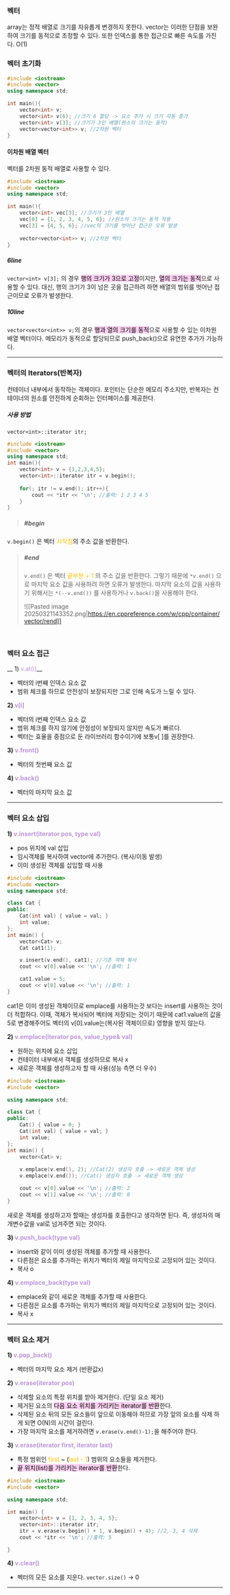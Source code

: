 ### 벡터
array는 정적 배열로 크기를 자유롭게 변경하지 못한다.
vector는 이러한 단점을 보완하여 크기를 동적으로 조정할 수 있다.
또한 인덱스를 통한 접근으로 빠른 속도를 가진다. O(1)

### 벡터 초기화
```cpp
#include <iostream>
#include <vector>
using namespace std;

int main(){
	vector<int> v;
	vector<int> v(6); //크기 6 할당 -> 요소 추가 시 크기 자동 증가
	vector<int> v[3]; //크기가 3인 배열(원소의 크기는 동적)
	vector<vector<int>> v; //2차원 벡터
}
```

#### 이차원 배열 벡터
벡터를 2차원 동적 배열로 사용할 수 있다.
```cpp title:vector_array, hl:6,10 
#include <iostream>
#include <vector>  
using namespace std;

int main(){
	vector<int> vec[3]; //크기가 3인 배열
	vec[0] = {1, 2, 3, 4, 5, 6}; //원소의 크기는 동적 작용
	vec[3] = {4, 5, 6}; //vec의 크기를 벗어난 접근은 오류 발생
	
	vector<vector<int>> v; //2차원 벡터
}
```
##### 6line
`vector<int> v[3];` 의 경우 <mark style="background: #FFB8EBA6;">행의 크기가 3으로 고정</mark>이지만, <mark style="background: #FFB8EBA6;">열의 크기는 동적</mark>으로 사용할 수 있다. 
대신, 행의 크기가 3이 넘은 곳을 접근하려 하면 배열의 범위를 벗어난 접근이므로 오류가 발생한다.

##### 10line
`vector<vector<int>> v;`의 경우 <mark style="background: #FFB8EBA6;">행과 열의 크기를 동적</mark>으로 사용할 수 있는 이차원 배열 벡터이다. 메모리가 동적으로 할당되므로 push_back()으로 유연한 추가가 가능하다.

---
### 벡터의 Iterators(반복자)
컨테이너 내부에서 동작하는 객체이다.
포인터는 단순한 메모리 주소지만, 반복자는 컨테이너의 원소를 안전하게 순회하는 인터페이스를 제공한다.
##### 사용 방법
`vector<int>::iterator itr;`
```cpp
#include <iostream>
#include <vector>
using namespace std;
int main(){
	vector<int> v = {1,2,3,4,5};
	vector<int>::iterator itr = v.begin();
	
	for(; itr != v.end(); itr++){
		cout << *itr << '\n'; //출력: 1 2 3 4 5
	}
}
```

>##### #begin
`v.begin()` 은 벡터 <span style="color:rgb(255, 192, 0)">시작점</span>의 주소 값을 반환한다.
>
>##### #end 
>`v.end()` 은 벡터 <span style="color:rgb(255, 192, 0)">끝부분 + 1</span> 의 주소 값을 반환한다.
>그렇기 때문에 `*v.end()` 으로 마지막 요소 값을 사용하려 하면 오류가 발생한다.
>마지막 요소의 값을 사용하기 위해서는 `*(--v.end())` 를 사용하거나 `v.back()`을 사용해야 한다.
>
>![[Pasted image 20250321143352.png|https://en.cppreference.com/w/cpp/container/vector/rend]]

<br>

### 벡터 요소 접근

__ 1) <span style="color:rgb(188, 149, 218)">v.at(i)</span>__
- 벡터의 i번째 인덱스 요소 값
- 범위 체크를 하므로 안전성이 보장되지만 그로 인해 속도가 느릴 수 있다.

__2) <span style="color:rgb(188, 149, 218)">v[i]</span>__
- 벡터의 i번째 인덱스 요소 값
- 범위 체크를 하지 않기에 안정성이 보장되지 않지만 속도가 빠르다.
- 벡터는 효율을 중점으로 둔 라이브러리 함수이기에 보통v[ ]를 권장한다.

__3) <span style="color:rgb(188, 149, 218)">v.front()</span>__
- 벡터의 첫번째 요소 값

__4) <span style="color:rgb(188, 149, 218)">v.back()</span>__
- 벡터의 마지막 요소 값

---

### 벡터 요소 삽입


__1) <span style="color:rgb(188, 149, 218)">v.insert(iterator pos, type val)</span>__
- pos 위치에 val 삽입
- 임시객체를 복사하여 vector에 추가한다. (복사/이동 발생)
- 이미 생성된 객체를 삽입할 때 사용
```cpp
#include <iostream>
#include <vector>
using namespace std;

class Cat {
public: 
    Cat(int val) { value = val; }
    int value;
};
int main() {
    vector<Cat> v;
    Cat cat1(1);

    v.insert(v.end(), cat1); //기존 객체 복사
    cout << v[0].value << '\n'; //출력: 1

    cat1.value = 5;
    cout << v[0].value << '\n'; //출력: 1
}
```
cat1은 이미 생성된 객체이므로 emplace를 사용하는것 보다는 insert를 사용하는 것이 더 적합하다. 
이때, 객체가 복사되어 벡터에 저장되는 것이기 때문에 cat1.value의 값을 5로 변경해주어도 벡터의 v[0].value는(복사된 객체이므로) 영향을 받지 않는다.

__2) <span style="color:rgb(188, 149, 218)">v.emplace(iterator pos, value_type& val)</span>__
- 원하는 위치에 요소 삽입
- 컨테이터 내부에서 객체를 생성하므로 복사 x
- 새로운 객체를 생성하고자 할 때 사용(성능 측면 더 우수)
```cpp
#include <iostream>
#include <vector>

using namespace std;

class Cat {
public: 
    Cat() { value = 0; }
    Cat(int val) { value = val; }
    int value;
};
int main() {
    vector<Cat> v;
    
    v.emplace(v.end(), 2); //Cat(2) 생성자 호출 -> 새로운 객체 생성 
    v.emplace(v.end()); //Cat() 생성자 호출 -> 새로운 객체 생성

    cout << v[0].value << '\n'; //출력: 2
    cout << v[1].value << '\n'; //출력: 0
}
```
새로운 객체를 생성하고자 할때는 생성자를 호출한다고 생각하면 된다. 즉, 생성자의 매개변수값을 val로 넘겨주면 되는 것이다.

__3) <span style="color:rgb(188, 149, 218)">v.push_back(type val)</span>__
-  insert와 같이 이미 생성된 객체를 추가할 때 사용한다.
- 다른점은 요소를 추가하는 위치가 벡터의 제일 마지막으로 고정되어 있는 것이다.
- 복사 o

__4) <span style="color:rgb(188, 149, 218)">v.emplace_back(type val)</span>__
- emplace와 같이 새로운 객체를 추가할 때 사용한다.
- 다른점은 요소를 추가하는 위치가 벡터의 제일 마지막으로 고정되어 있는 것이다.
- 복사 x

---

### 벡터 요소 제거
__1) <span style="color:rgb(188, 149, 218)">v.pop_back()</span>__
- 벡터의 마지막 요소 제거 (반환값x)

__2) <span style="color:rgb(188, 149, 218)">v.erase(iterator pos)</span>__
- 삭제할 요소의 특정 위치를 받아 제거한다. (단일 요소 제거)
- 제거된 요소의 <mark style="background: #FFB8EBA6;">다음 요소 위치를 가리키는 iterator를 반환</mark>한다.
- 삭제된 요소 뒤의 모든 요소들이 앞으로 이동해야 하므로 가장 앞의 요소를 삭제 하게 되면 O(N)의 시간이 걸린다.
- 가장 마지막 요소를 제거하려면 `v.erase(v.end()-1);`을 해주어야 한다.

__3) <span style="color:rgb(188, 149, 218)">v.erase(iterator first, iterator last)</span>__
- 특정 범위인 <span style="color:rgb(255, 192, 0)">first</span> ~ (<span style="color:rgb(255, 192, 0)">last - 1</span>) 범위의 요소들을 제거한다.
- <mark style="background: #FFB8EBA6;">끝 위치(list)를 가리키는 iterator를 반환</mark>한다.
``` cpp
#include <iostream>
#include <vector>

using namespace std;

int main() {
    vector<int> v = {1, 2, 3, 4, 5};
    vector<int>::iterator itr;
    itr = v.erase(v.begin() + 1, v.begin() + 4); //2, 3, 4 삭제
	cout << *itr << '\n'; //출력: 5

}
```

__4) <span style="color:rgb(188, 149, 218)">v.clear()</span>__
- 벡터의 모든 요소를 지운다. `vector.size()` -> 0

---
